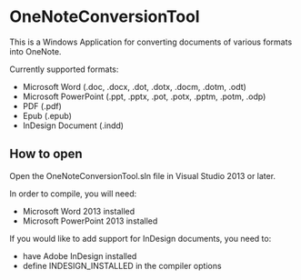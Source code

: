 # OneNoteConversionTool

This is a Windows Application for converting documents of various formats into OneNote.

Currently supported formats:
- Microsoft Word (.doc, .docx, .dot, .dotx, .docm, .dotm, .odt)
- Microsoft PowerPoint (.ppt, .pptx, .pot, .potx, .pptm, .potm, .odp)
- PDF (.pdf)
- Epub (.epub)
- InDesign Document (.indd)

## How to open

Open the OneNoteConversionTool.sln file in Visual Studio 2013 or later.

In order to compile, you will need:
- Microsoft Word 2013 installed
- Microsoft PowerPoint 2013 installed

If you would like to add support for InDesign documents, you need to:
- have Adobe InDesign installed
- define INDESIGN_INSTALLED in the compiler options
